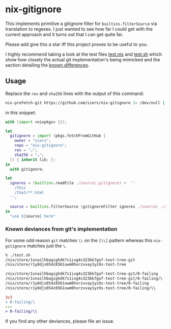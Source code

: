 # nix-gitignore
This implements primitive a gitignore filter for `builtins.filterSource` via
translation to regexes. I just wanted to see how far I could get with the
current approach and it turns out that I can get quite far.

Please add give this a star iff this project proves to be useful to you.

I highly recommend taking a look at the test files
[test.nix](https://github.com/siers/nix-gitignore/blob/master/test.nix) and
[test.sh](https://github.com/siers/nix-gitignore/blob/master/test.sh)
which show how closely the actual git implementation's being mimicked and the section detailing
the [known differences](#known-deviances-from-gits-implementation).

## Usage

Replace the `rev` and `sha256` lines with the output of this command:

```bash
nix-prefetch-git https://github.com/siers/nix-gitignore 2> /dev/null | jq -r '"rev = \"\(.rev)\";\nsha256 = \"\(.sha256)\";"'
```

in this snippet:

```nix
with (import <nixpkgs> {});

let
  gitignore = import (pkgs.fetchFromGitHub {
    owner = "siers";
    repo = "nix-gitignore";
    rev = "…";
    sha256 = "…";
  }) { inherit lib; };
in
  with gitignore;

let
  ignores = (builtins.readFile ./source/.gitignore) +  ''
    /this
    /that/**.html
  '';

  source = builtins.filterSource (gitignoreFilter ignores ./source) ./source;
in
  "use ${source} here"
```

### Known deviances from git's implementation

For some odd reason `git` matches `\\` on the `[\\]` pattern whereas this `nix-gitignore` matches just the `\`.

```diff
% ./test.sh
/nix/store/1snailhbagighdk7s1ixg4s323bk7gaf-test-tree-git
/nix/store/r1y0djs054z8561xwm0hxrzvvay1yz9s-test-tree

/nix/store/1snailhbagighdk7s1ixg4s323bk7gaf-test-tree-git/0-failing
/nix/store/1snailhbagighdk7s1ixg4s323bk7gaf-test-tree-git/0-failing/\
/nix/store/r1y0djs054z8561xwm0hxrzvvay1yz9s-test-tree/0-failing
/nix/store/r1y0djs054z8561xwm0hxrzvvay1yz9s-test-tree/0-failing/\\

3c3
< 0-failing/\
---
> 0-failing/\\
```

If you find any other deviances, please file an issue.
